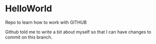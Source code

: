 # HelloWorld
Repo to learn how to work with GITHUB

Github told me to write a bit about myself so that I can have changes to commit on this branch.
